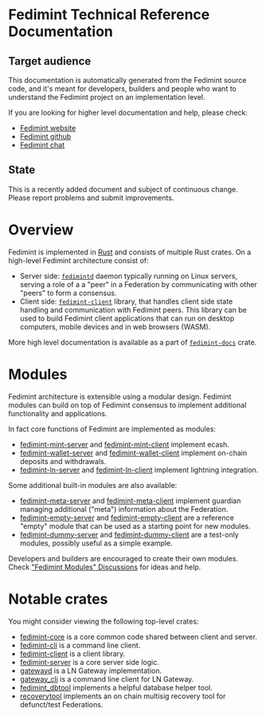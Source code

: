 # Fedimint Technical Reference Documentation

<!-- this page is used a landing page for https://docs.fedimint.org/ -->
<!-- lots of links in this document are relative to the generated document, so disabling linkcheck altogether: -->
<!-- markdown-link-check-disable -->

## Target audience

This documentation is automatically generated from the Fedimint source code,
and it's meant for developers, builders and people who want to understand
the Fedimint project on an implementation level.

If you are looking for higher level documentation and help, please check:

* [Fedimint website](https://fedimint.org/)
* [Fedimint github](https://github.com/fedimint/fedimint)
* [Fedimint chat](https://chat.fedimint.org/)

## State

This is a recently added document and subject of continuous change. Please report problems and submit improvements.

# Overview

Fedimint is implemented in [Rust](https://www.rust-lang.org/) and consists of multiple Rust crates.
On a high-level Fedimint architecture consist of:

* Server side: [`fedimintd`](./fedimintd/index.html) daemon typically running on Linux servers, serving a role of a a "peer" in a Federation by communicating with other "peers" to form a consensus.
* Client side: [`fedimint-client`](./fedimint_client/index.html) library, that handles client side state handling and
communication with Fedimint peers. This library can be used to build Fedimint client applications that can run on
desktop computers, mobile devices and in web browsers (WASM).

More high level documentation is available as a part of [`fedimint-docs`](./fedimint_docs/indiex.html) crate.

# Modules

Fedimint architecture is extensible using a modular design. Fedimint modules can build on top of Fedimint consensus to implement additional functionality and applications.

In fact core functions of Fedimint are implemented as modules:

* [fedimint-mint-server](./fedimint_mint_server/index.html) and [fedimint-mint-client](./fedimint_mint_client/index.html) implement ecash.
* [fedimint-wallet-server](./fedimint_wallet_server/index.html) and [fedimint-wallet-client](./fedimint_wallet_client/index.html) implement on-chain deposits and withdrawals.
* [fedimint-ln-server](./fedimint_ln_server/index.html) and [fedimint-ln-client](./fedimint_ln_client/index.html) implement lightning integration.

Some additional built-in modules are also available:

* [fedimint-meta-server](./fedimint_meta_server/index.html) and [fedimint-meta-client](./fedimint_meta_client/index.html) implement guardian managing additional ("meta") information about the Federation.
* [fedimint-empty-server](./fedimint_empty_server/index.html) and [fedimint-empty-client](./fedimint_empty_client/index.html) are a reference "empty" module that can be used as a starting point for new modules.
* [fedimint-dummy-server](./fedimint_dummy_server/index.html) and [fedimint-dummy-client](./fedimint_dummy_client/index.html) are a test-only modules, possibly useful as a simple example.

Developers and builders are encouraged to create their own modules. Check ["Fedimint Modules" Discussions](https://github.com/fedimint/fedimint/discussions/categories/fedimint-modules/index.html) for ideas and help.

# Notable crates

You might consider viewing the following top-level crates:

* [fedimint-core](./fedimint_core/index.html) is a core common code shared between client and server.
* [fedimint-cli](./fedimint_cli/index.html) is a command line client.
* [fedimint-client](./fedimint_client/index.html) is a client library.
* [fedimint-server](./fedimint_server/index.html) is a core server side logic.
* [gatewayd](./gatewayd/index.html) is a LN Gateway implementation.
* [gateway_cli](./ln_gateway/index.html) is a command line client for LN Gateway.
* [fedimint_dbtool](./fedimint_dbtool/index.html) implements a helpful database helper tool.
* [recoverytool](./recoverytool/index.html) implements an on chain multisig recovery tool for defunct/test Federations.
